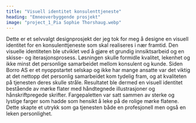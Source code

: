 ```yaml
---
title: "Visuell identitet konsulenttjeneste"
heading: "Emneoverbyggende prosjekt"
image: "project_1_Pia Sophie Thorshaug.webp"
---
```


Dette er et selvvalgt designprosjekt der jeg tok for meg å designe en visuell identitet for en konsulenttjeneste som skal realiseres i nær framtid. Den visuelle identiteten ble utviklet ved å gjøre et grundig innsiktsarbeid og en  skisse- og iterasjonsprosess. Løsningen skulle formidle kvalitet, lekenhet og ikke minst det personlige samarbeidet mellom konsulent og kunde. Siden Borro AS er et nyoppstartet selskap og ikke har mange ansatte var det viktig at det nettopp det personlig samarbeidet kom tydelig fram, og at kvaliteten på tjenesten deres skulle stråle. Resultatet ble dermed en visuell identitet bestående av mørke flater med håndtegnede illustrasjoner og hånskriftpregede skrifter. Fargepaletten var satt sammen av sterke og lystige farger som hadde som hensikt å leke på de rolige mørke flatene. Dette skapte et utrykk som ga tjenesten både en profesjonell men også en leken personlighet.
